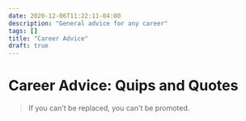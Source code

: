 ```yaml
---
date: 2020-12-06T11:22:11-04:00
description: "General advice for any career"
tags: []
title: "Career Advice"
draft: true
---
```


# Career Advice: Quips and Quotes

> If you can't be replaced, you can't be promoted.
